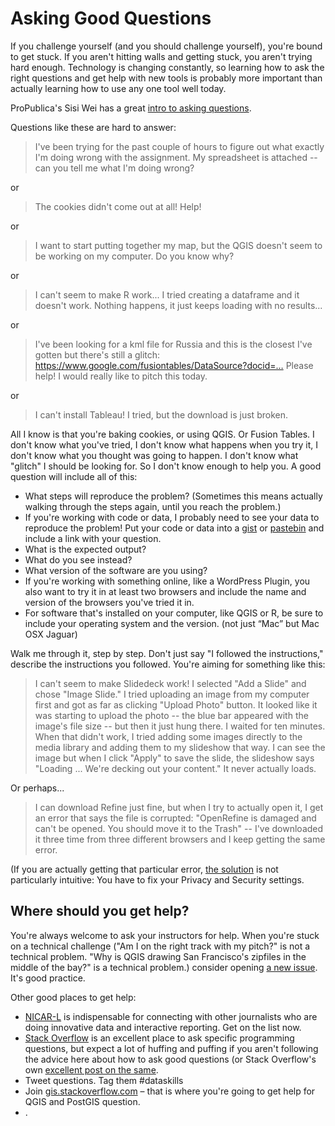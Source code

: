 
# Asking Good Questions
If you challenge yourself (and you should challenge yourself), you're bound to get stuck. If you aren't hitting walls and getting stuck, you aren't trying hard enough. Technology is changing constantly, so learning how to ask the right questions and get help with new tools is probably more important than actually learning how to use any one tool well today. <!--more-->

ProPublica's Sisi Wei has a great [intro to asking questions](https://www.propublica.org/nerds/how-to-ask-programming-questions).

Questions like these are hard to answer:


> I've been trying for the past couple of hours to figure out what exactly I'm doing wrong with the  assignment. My spreadsheet is attached -- can you tell me what I'm doing wrong?

or

> The cookies didn't come out at all! Help!

or

> I want to start putting together my map, but the QGIS doesn't seem to be working on my computer. Do you know why?

or

> I can't seem to make R work... I tried creating a dataframe and it doesn't work. Nothing happens, it just keeps loading with no results...

or

> I've been looking for a kml file for Russia and this is the closest I've gotten but there's still a glitch: https://www.google.com/fusiontables/DataSource?docid=… Please help! I would really like to pitch this today.

or

> I can't install Tableau! I tried, but the download is just broken.

All I know is that you're baking cookies, or using QGIS. Or Fusion Tables. I don't know what you've tried, I don't know what happens when you try it, I don't know what you thought was going to happen. I don't know what "glitch" I should be looking for. So I don't know enough to help you. A good question will include all of this:

*   What steps will reproduce the problem? (Sometimes this means actually walking through the steps again, until you reach the problem.)
*   If you're working with code or data, I probably need to see your data to reproduce the problem! Put your code or data into a [gist](http://gist.github.com) or [pastebin](http://paste.debian.net/) and include a link with your question.
*   What is the expected output?
*   What do you see instead?
*   What version of the software are you using?
*   If you're working with something online, like a WordPress Plugin, you also want to try it in at least two browsers and include the name and version of the browsers you've tried it in.
*   For software that's installed on your computer, like QGIS or R, be sure to include your operating system and the version. (not just “Mac” but Mac OSX Jaguar)

Walk me through it, step by step. Don't just say "I followed the instructions," describe the instructions you followed. You're aiming for something like this:

> I can't seem to make Slidedeck work! I selected "Add a Slide" and chose "Image Slide." I tried uploading an image from my computer first and got as far as clicking "Upload Photo" button. It looked like it was starting to upload the photo -- the blue bar appeared with the image's file size -- but then it just hung there. I waited for ten minutes. When that didn't work, I tried adding some images directly to the media library and adding them to my slideshow that way. I can see the image but when I click "Apply" to save the slide, the slideshow says "Loading ... We're decking out your content." It never actually loads.

Or perhaps...

> I can download Refine just fine, but when I try to actually open it, I get an error that says the file is corrupted: "OpenRefine is damaged and can't be opened. You should move it to the Trash" -- I've downloaded it three time from three different browsers and I keep getting the same error.

(If you are actually getting that particular error, [the solution](https://github.com/OpenRefine/OpenRefine/issues/590) is not particularly intuitive: You have to fix your Privacy and Security settings.


## Where should you get help?

You're always welcome to ask your instructors for help. When you're stuck on a technical challenge ("Am I on the right track with my pitch?" is not a technical problem. "Why is QGIS drawing San Francisco's zipfiles in the middle of the bay?" is a technical problem.) consider opening [a new issue](https://github.com/ucb-dataj/2018/issues). It's good practice.

Other good places to get help:

*   [NICAR-L][1] is indispensable for connecting with other journalists who are doing innovative data and interactive reporting. Get on the list now.
*   [Stack Overflow][3] is an excellent place to ask specific programming questions, but expect a lot of huffing and puffing if you aren't following the advice here about how to ask good questions (or Stack Overflow's own [excellent post on the same](https://stackoverflow.com/help/how-to-ask).
* 	Tweet questions. Tag them #dataskills
* 	Join [gis.stackoverflow.com](http://gis.stackoverflow.com) – that is where you're going to get help for QGIS and PostGIS question.
*	<!--On campus, have free access to an incredible wealth of instructional videos from Lynda.com -- visit [iplogin.lynda.com](http://iplogin.lynda.com) to connect.  Detailed instructions on getting setup at  <http://tech.journalism.cuny.edu/documentation/accessing-lynda/-->.

[1]: http://www.ire.org/resource-center/listservs/subscribe-nicar-l/
[3]: http://stackoverflow.com

